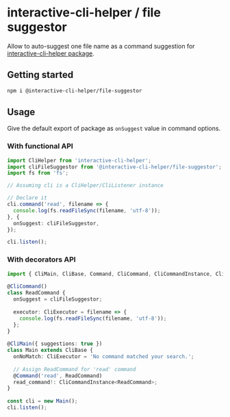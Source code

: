 # interactive-cli-helper / file suggestor

Allow to auto-suggest one file name as a command suggestion for [interactive-cli-helper package](https://www.npmjs.com/package/interactive-cli-helper).

## Getting started

```bash
npm i @interactive-cli-helper/file-suggestor
```

## Usage

Give the default export of package as `onSuggest` value in command options.

### With functional API

```ts
import CliHelper from 'interactive-cli-helper';
import cliFileSuggestor from '@interactive-cli-helper/file-suggestor';
import fs from 'fs';

// Assuming cli is a CliHelper/CliListener instance

// Declare it
cli.command('read', filename => {
  console.log(fs.readFileSync(filename, 'utf-8'));
}, {
  onSuggest: cliFileSuggestor,
});

cli.listen();
```

### With decorators API

```ts
import { CliMain, CliBase, Command, CliCommand, CliCommandInstance, CliExecutor } from 'interactive-cli-helper';
  
@CliCommand()
class ReadCommand {
  onSuggest = cliFileSuggestor;
  
  executor: CliExecutor = filename => {
    console.log(fs.readFileSync(filename, 'utf-8'));
  };
}
 
@CliMain({ suggestions: true })
class Main extends CliBase {
  onNoMatch: CliExecutor = 'No command matched your search.';
 
  // Assign ReadCommand for 'read' command
  @Command('read', ReadCommand)
  read_command!: CliCommandInstance<ReadCommand>;
}
 
const cli = new Main();
cli.listen();
```
